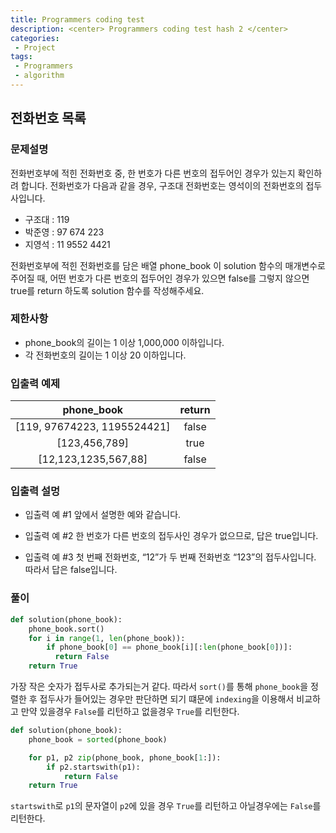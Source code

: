 ```yaml
---
title: Programmers coding test
description: <center> Programmers coding test hash 2 </center>
categories:
 - Project
tags:
 - Programmers
 - algorithm
---
```


## 전화번호 목록

### 문제설명
전화번호부에 적힌 전화번호 중, 한 번호가 다른 번호의 접두어인 경우가 있는지 확인하려 합니다.
전화번호가 다음과 같을 경우, 구조대 전화번호는 영석이의 전화번호의 접두사입니다.

* 구조대 : 119
* 박준영 : 97 674 223
* 지영석 : 11 9552 4421

전화번호부에 적힌 전화번호를 담은 배열 phone_book 이 solution 함수의 매개변수로 주어질 때, 어떤 번호가 다른 번호의 접두어인 경우가 있으면 false를 그렇지 않으면 true를 return 하도록 solution 함수를 작성해주세요.

### 제한사항
* phone_book의 길이는 1 이상 1,000,000 이하입니다.
* 각 전화번호의 길이는 1 이상 20 이하입니다.

### 입출력 예제

|phone_book|	return|
|:-------:|:--------:|
|[119, 97674223, 1195524421]|	false|
|[123,456,789]|	true|
|[12,123,1235,567,88]|	false|

### 입출력 설멍

* 입출력 예 #1
앞에서 설명한 예와 같습니다.

* 입출력 예 #2
한 번호가 다른 번호의 접두사인 경우가 없으므로, 답은 true입니다.

* 입출력 예 #3
첫 번째 전화번호, “12”가 두 번째 전화번호 “123”의 접두사입니다. 따라서 답은 false입니다.

### 풀이

```python
def solution(phone_book):
    phone_book.sort()
    for i in range(1, len(phone_book)):
        if phone_book[0] == phone_book[i][:len(phone_book[0])]:
          return False
    return True
```
가장 작은 숫자가 접두사로 추가되는거 같다. 따라서 `sort()`를 통해 `phone_book`을 정렬한 후
접두사가 들어있는 경우만 판단하면 되기 떄문에 `indexing`을 이용해서 비교하고 만약 있을경우
`False`를 리턴하고 없을경우 `True`를 리턴한다.

```python
def solution(phone_book):
    phone_book = sorted(phone_book)

    for p1, p2 zip(phone_book, phone_book[1:]):
        if p2.startswith(p1):
            return False
    return True

```

`startswith`로 `p1`의 문자열이 `p2`에 있을 경우 `True`를 리턴하고 아닐경우에는 `False`를
리턴한다.  
